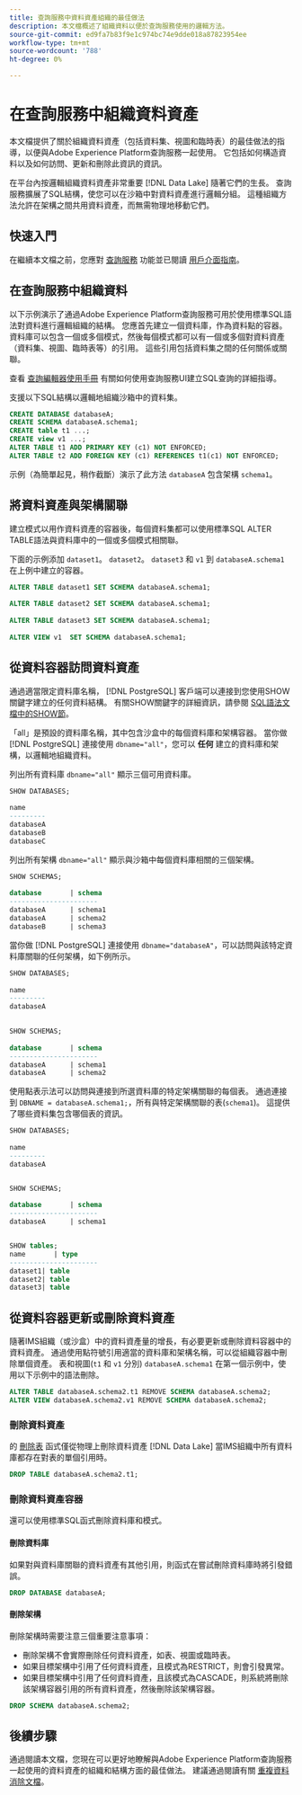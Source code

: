```yaml
---
title: 查詢服務中資料資產組織的最佳做法
description: 本文檔概述了組織資料以便於查詢服務使用的邏輯方法。
source-git-commit: ed9fa7b83f9e1c974bc74e9dde018a87823954ee
workflow-type: tm+mt
source-wordcount: '788'
ht-degree: 0%

---
```


# 在查詢服務中組織資料資產

本文檔提供了關於組織資料資產（包括資料集、視圖和臨時表）的最佳做法的指導，以便與Adobe Experience Platform查詢服務一起使用。 它包括如何構造資料以及如何訪問、更新和刪除此資訊的資訊。

在平台內按邏輯組織資料資產非常重要 [!DNL Data Lake] 隨著它們的生長。 查詢服務擴展了SQL結構，使您可以在沙箱中對資料資產進行邏輯分組。 這種組織方法允許在架構之間共用資料資產，而無需物理地移動它們。

## 快速入門

在繼續本文檔之前，您應對 [查詢服務](../home.md) 功能並已閱讀 [用戶介面指南](../ui/user-guide.md)。

## 在查詢服務中組織資料

以下示例演示了通過Adobe Experience Platform查詢服務可用於使用標準SQL語法對資料進行邏輯組織的結構。 您應首先建立一個資料庫，作為資料點的容器。 資料庫可以包含一個或多個模式，然後每個模式都可以有一個或多個對資料資產（資料集、視圖、臨時表等）的引用。 這些引用包括資料集之間的任何關係或關聯。

查看 [查詢編輯器使用手冊](../ui/user-guide.md) 有關如何使用查詢服務UI建立SQL查詢的詳細指導。

支援以下SQL結構以邏輯地組織沙箱中的資料集。

```SQL
CREATE DATABASE databaseA;
CREATE SCHEMA databaseA.schema1;
CREATE table t1 ...;
CREATE view v1 ...;
ALTER TABLE t1 ADD PRIMARY KEY (c1) NOT ENFORCED;
ALTER TABLE t2 ADD FOREIGN KEY (c1) REFERENCES t1(c1) NOT ENFORCED;
```

示例（為簡單起見，稍作截斷）演示了此方法 `databaseA` 包含架構 `schema1`。

## 將資料資產與架構關聯

建立模式以用作資料資產的容器後，每個資料集都可以使用標準SQL ALTER TABLE語法與資料庫中的一個或多個模式相關聯。

下面的示例添加 `dataset1`。 `dataset2`。 `dataset3` 和 `v1` 到 `databaseA.schema1` 在上例中建立的容器。

```SQL
ALTER TABLE dataset1 SET SCHEMA databaseA.schema1;
 
ALTER TABLE dataset2 SET SCHEMA databaseA.schema1;
 
ALTER TABLE dataset3 SET SCHEMA databaseA.schema1;
 
ALTER VIEW v1  SET SCHEMA databaseA.schema1;
```

## 從資料容器訪問資料資產

通過適當限定資料庫名稱， [!DNL PostgreSQL] 客戶端可以連接到您使用SHOW關鍵字建立的任何資料結構。 有關SHOW關鍵字的詳細資訊，請參閱 [SQL語法文檔中的SHOW節](../sql/syntax.md#show)。

「all」是預設的資料庫名稱，其中包含沙盒中的每個資料庫和架構容器。 當你做 [!DNL PostgreSQL] 連接使用 `dbname="all"`，您可以 **任何** 建立的資料庫和架構，以邏輯地組織資料。

列出所有資料庫 `dbname="all"` 顯示三個可用資料庫。

```sql
SHOW DATABASES;
  
name     
---------
databaseA
databaseB
databaseC
```

列出所有架構 `dbname="all"` 顯示與沙箱中每個資料庫相關的三個架構。

```SQL
SHOW SCHEMAS;
  
database       | schema
----------------------
databaseA      | schema1
databaseA      | schema2
databaseB      | schema3
```

當你做 [!DNL PostgreSQL] 連接使用 `dbname="databaseA"`，可以訪問與該特定資料庫關聯的任何架構，如下例所示。

```sql
SHOW DATABASES;
  
name     
---------
databaseA
 

SHOW SCHEMAS;
  
database       | schema
----------------------
databaseA      | schema1
databaseA      | schema2
```

使用點表示法可以訪問與連接到所選資料庫的特定架構關聯的每個表。 通過連接到 `DBNAME = databaseA.schema1;`，所有與特定架構關聯的表(`schema1`)。 這提供了哪些資料集包含哪個表的資訊。

```sql
SHOW DATABASES;
  
name     
---------
databaseA


SHOW SCHEMAS;
  
database       | schema
----------------------
databaseA      | schema1


SHOW tables;
name       | type
----------------------
dataset1| table
dataset2| table
dataset3| table
```

## 從資料容器更新或刪除資料資產

隨著IMS組織（或沙盒）中的資料資產量的增長，有必要更新或刪除資料容器中的資料資產。 通過使用點符號引用適當的資料庫和架構名稱，可以從組織容器中刪除單個資產。 表和視圖(`t1` 和 `v1` 分別) `databaseA.schema1` 在第一個示例中，使用以下示例中的語法刪除。

```sql
ALTER TABLE databaseA.schema2.t1 REMOVE SCHEMA databaseA.schema2;
ALTER VIEW databaseA.schema2.v1 REMOVE SCHEMA databaseA.schema2;
```

### 刪除資料資產

的 [刪除表](../sql/syntax.md#drop-table) 函式僅從物理上刪除資料資產 [!DNL Data Lake] 當IMS組織中所有資料庫都存在對表的單個引用時。

```sql
DROP TABLE databaseA.schema2.t1;
```

### 刪除資料資產容器

還可以使用標準SQL函式刪除資料庫和模式。

#### 刪除資料庫

如果對與資料庫關聯的資料資產有其他引用，則函式在嘗試刪除資料庫時將引發錯誤。

```sql
DROP DATABASE databaseA;
```

#### 刪除架構

刪除架構時需要注意三個重要注意事項：

- 刪除架構不會實際刪除任何資料資產，如表、視圖或臨時表。
- 如果目標架構中引用了任何資料資產，且模式為RESTRICT，則會引發異常。
- 如果目標架構中引用了任何資料資產，且該模式為CASCADE，則系統將刪除該架構容器引用的所有資料資產，然後刪除該架構容器。

```sql
DROP SCHEMA databaseA.schema2;
```

## 後續步驟

通過閱讀本文檔，您現在可以更好地瞭解與Adobe Experience Platform查詢服務一起使用的資料資產的組織和結構方面的最佳做法。 建議通過閱讀有關 [重複資料消除文檔](./deduplication.md)。
